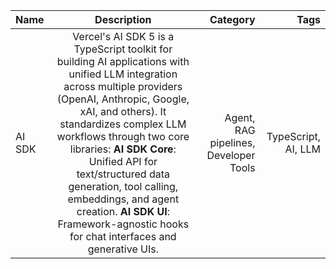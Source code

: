 | Name              | Description | Category | Tags |
| :---------------- | :------: | ----: |----: |
| AI SDK        |   Vercel's AI SDK 5 is a TypeScript toolkit for building AI applications with unified LLM integration across multiple providers (OpenAI, Anthropic, Google, xAI, and others). It standardizes complex LLM workflows through two core libraries:   **AI SDK Core**: Unified API for text/structured data generation, tool calling, embeddings, and agent creation.   **AI SDK UI**: Framework-agnostic hooks for chat interfaces and generative UIs.      |   Agent, RAG pipelines, Developer Tools | TypeScript, AI, LLM
